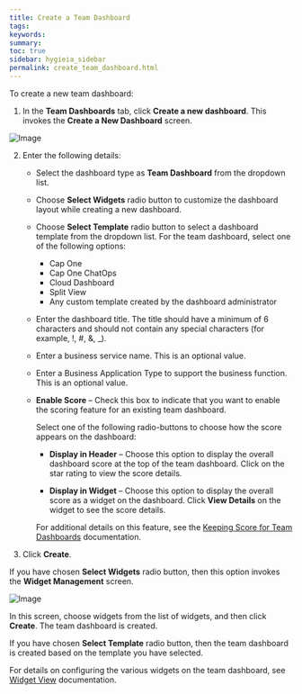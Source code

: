 ```yaml
---
title: Create a Team Dashboard
tags:
keywords:
summary:
toc: true
sidebar: hygieia_sidebar
permalink: create_team_dashboard.html
---
```


To create a new team dashboard:

1. In the **Team Dashboards** tab, click **Create a new dashboard**. This invokes the **Create a New Dashboard** screen.

![Image](https://hygieia.github.io/Hygieia/media/images/create_team_dashboard.png)

2. Enter the following details:
   - Select the dashboard type as **Team Dashboard** from the dropdown list.
   - Choose **Select Widgets** radio button to customize the dashboard layout while creating a new dashboard.
   - Choose **Select Template** radio button to select a dashboard template from the dropdown list. For the team dashboard, select one of the following options:
   
     - Cap One
	 - Cap One ChatOps
	 - Cloud Dashboard
	 - Split View
	 - Any custom template created by the dashboard administrator
	 
   - Enter the dashboard title. The title should have a minimum of 6 characters and should not contain any special characters (for example, !, #, &, _).
   - Enter a business service name. This is an optional value.
   - Enter a Business Application Type to support the business function. This is an optional value.
   - **Enable Score** – Check this box to indicate that you want to enable the scoring feature for an existing team dashboard. 
     
	 Select one of the following radio-buttons to choose how the score appears on the dashboard:

     - **Display in Header** – Choose this option to display the overall dashboard score at the top of the team dashboard. Click on the star rating to view the score details.

     - **Display in Widget** – Choose this option to display the overall score as a widget on the dashboard. Click **View Details** on the widget to see the score details. 
	 
	 For additional details on this feature, see the [Keeping Score for Team Dashboards](keeping_score.md) documentation.
	 
3. Click **Create**.

If you have chosen **Select Widgets** radio button, then this option invokes the **Widget Management** screen. 

![Image](https://hygieia.github.io/Hygieia/media/images/widget_management.png)

In this screen, choose widgets from the list of widgets, and then click **Create**. The team dashboard is created.

If you have chosen **Select Template** radio button, then the team dashboard is created based on the template you have selected.

For details on configuring the various widgets on the team dashboard, see [Widget View](widget_view.md) documentation.